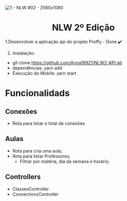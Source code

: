 
![1 - NLW #02 - 2560x1080](https://user-images.githubusercontent.com/53823948/90202705-cb20d600-ddb4-11ea-8801-96c2c4e6e474.jpg)

<h1 align="center"> NLW 2º Edição </h1>

1.Desenvolver a aplicação api do projeto Proffy - Done :heavy_check_mark:
  
2. Instalação: 
  - git clone https://github.com/Anna18921/NLW2-API.git
  - dependências: yarn add
  -  Execução do Mobile: yarn start


# Funcionalidads

## Conexões

- Rota para listar o total de conexões

## Aulas

- Rota para cria uma aula;
- Rota para listar Professores;
  - Filtrar por matéria, dia da semana e horário;

## Controllers

- ClassesController
- ConnectionsController
